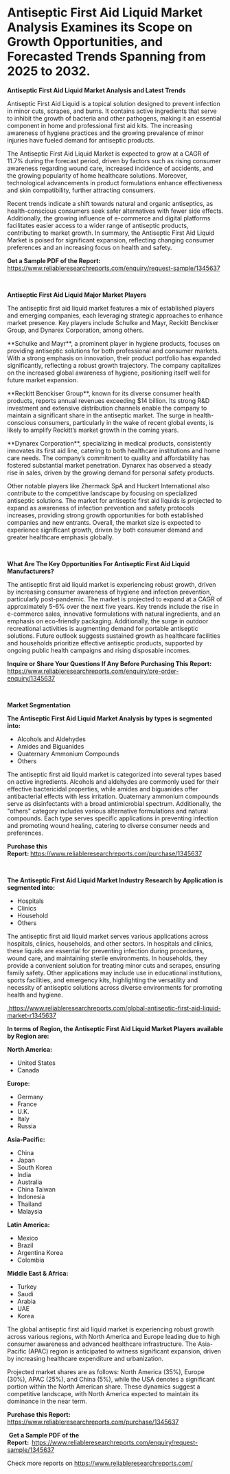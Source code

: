 <p><h1>Antiseptic First Aid Liquid Market Analysis Examines its Scope on Growth Opportunities, and Forecasted Trends Spanning from 2025 to 2032.</h1></p><p><strong>Antiseptic First Aid Liquid Market Analysis and Latest Trends</strong></p>
<p><p>Antiseptic First Aid Liquid is a topical solution designed to prevent infection in minor cuts, scrapes, and burns. It contains active ingredients that serve to inhibit the growth of bacteria and other pathogens, making it an essential component in home and professional first aid kits. The increasing awareness of hygiene practices and the growing prevalence of minor injuries have fueled demand for antiseptic products.</p><p>The Antiseptic First Aid Liquid Market is expected to grow at a CAGR of 11.7% during the forecast period, driven by factors such as rising consumer awareness regarding wound care, increased incidence of accidents, and the growing popularity of home healthcare solutions. Moreover, technological advancements in product formulations enhance effectiveness and skin compatibility, further attracting consumers. </p><p>Recent trends indicate a shift towards natural and organic antiseptics, as health-conscious consumers seek safer alternatives with fewer side effects. Additionally, the growing influence of e-commerce and digital platforms facilitates easier access to a wider range of antiseptic products, contributing to market growth. In summary, the Antiseptic First Aid Liquid Market is poised for significant expansion, reflecting changing consumer preferences and an increasing focus on health and safety.</p></p>
<p><strong>Get a Sample PDF of the Report:&nbsp;</strong> <a href="https://www.reliableresearchreports.com/enquiry/request-sample/1345637?utm_campaign=2714&utm_medium=2&utm_source=Github&utm_content=ia&utm_term=04032025&utm_id=antiseptic-first-aid-liquid">https://www.reliableresearchreports.com/enquiry/request-sample/1345637</a></p>
<p>&nbsp;</p>
<p><strong>Antiseptic First Aid Liquid Major Market Players</strong></p>
<p><p>The antiseptic first aid liquid market features a mix of established players and emerging companies, each leveraging strategic approaches to enhance market presence. Key players include Schulke and Mayr, Reckitt Benckiser Group, and Dynarex Corporation, among others.</p><p>**Schulke and Mayr**, a prominent player in hygiene products, focuses on providing antiseptic solutions for both professional and consumer markets. With a strong emphasis on innovation, their product portfolio has expanded significantly, reflecting a robust growth trajectory. The company capitalizes on the increased global awareness of hygiene, positioning itself well for future market expansion.</p><p>**Reckitt Benckiser Group**, known for its diverse consumer health products, reports annual revenues exceeding $14 billion. Its strong R&D investment and extensive distribution channels enable the company to maintain a significant share in the antiseptic market. The surge in health-conscious consumers, particularly in the wake of recent global events, is likely to amplify Reckitt’s market growth in the coming years.</p><p>**Dynarex Corporation**, specializing in medical products, consistently innovates its first aid line, catering to both healthcare institutions and home care needs. The company’s commitment to quality and affordability has fostered substantial market penetration. Dynarex has observed a steady rise in sales, driven by the growing demand for personal safety products.</p><p>Other notable players like Zhermack SpA and Huckert International also contribute to the competitive landscape by focusing on specialized antiseptic solutions. The market for antiseptic first aid liquids is projected to expand as awareness of infection prevention and safety protocols increases, providing strong growth opportunities for both established companies and new entrants. Overall, the market size is expected to experience significant growth, driven by both consumer demand and greater healthcare emphasis globally.</p></p>
<p>&nbsp;</p>
<p><strong>What Are The Key Opportunities For Antiseptic First Aid Liquid Manufacturers?</strong></p>
<p><p>The antiseptic first aid liquid market is experiencing robust growth, driven by increasing consumer awareness of hygiene and infection prevention, particularly post-pandemic. The market is projected to expand at a CAGR of approximately 5-6% over the next five years. Key trends include the rise in e-commerce sales, innovative formulations with natural ingredients, and an emphasis on eco-friendly packaging. Additionally, the surge in outdoor recreational activities is augmenting demand for portable antiseptic solutions. Future outlook suggests sustained growth as healthcare facilities and households prioritize effective antiseptic products, supported by ongoing public health campaigns and rising disposable incomes.</p></p>
<p><strong>Inquire or Share Your Questions If Any Before Purchasing This Report:</strong> <a href="https://www.reliableresearchreports.com/enquiry/pre-order-enquiry/1345637?utm_campaign=2714&utm_medium=2&utm_source=Github&utm_content=ia&utm_term=04032025&utm_id=antiseptic-first-aid-liquid">https://www.reliableresearchreports.com/enquiry/pre-order-enquiry/1345637</a></p>
<p>&nbsp;</p>
<p><strong>Market Segmentation</strong></p>
<p><strong>The Antiseptic First Aid Liquid Market Analysis by types is segmented into:</strong></p>
<p><ul><li>Alcohols and Aldehydes</li><li>Amides and Biguanides</li><li>Quaternary Ammonium Compounds</li><li>Others</li></ul></p>
<p><p>The antiseptic first aid liquid market is categorized into several types based on active ingredients. Alcohols and aldehydes are commonly used for their effective bactericidal properties, while amides and biguanides offer antibacterial effects with less irritation. Quaternary ammonium compounds serve as disinfectants with a broad antimicrobial spectrum. Additionally, the "others" category includes various alternative formulations and natural compounds. Each type serves specific applications in preventing infection and promoting wound healing, catering to diverse consumer needs and preferences.</p></p>
<p><strong>Purchase this Report:&nbsp;</strong><a href="https://www.reliableresearchreports.com/purchase/1345637?utm_campaign=2714&utm_medium=2&utm_source=Github&utm_content=ia&utm_term=04032025&utm_id=antiseptic-first-aid-liquid">https://www.reliableresearchreports.com/purchase/1345637</a></p>
<p>&nbsp;</p>
<p><strong>The Antiseptic First Aid Liquid Market Industry Research by Application is segmented into:</strong></p>
<p><ul><li>Hospitals</li><li>Clinics</li><li>Household</li><li>Others</li></ul></p>
<p><p>The antiseptic first aid liquid market serves various applications across hospitals, clinics, households, and other sectors. In hospitals and clinics, these liquids are essential for preventing infection during procedures, wound care, and maintaining sterile environments. In households, they provide a convenient solution for treating minor cuts and scrapes, ensuring family safety. Other applications may include use in educational institutions, sports facilities, and emergency kits, highlighting the versatility and necessity of antiseptic solutions across diverse environments for promoting health and hygiene.</p></p>
<p><a href="https://www.reliableresearchreports.com/global-antiseptic-first-aid-liquid-market-r1345637?utm_campaign=2714&utm_medium=2&utm_source=Github&utm_content=ia&utm_term=04032025&utm_id=antiseptic-first-aid-liquid">&nbsp;https://www.reliableresearchreports.com/global-antiseptic-first-aid-liquid-market-r1345637</a></p>
<p><strong>In terms of Region, the Antiseptic First Aid Liquid Market Players available by Region are:</strong></p>
<p>
    <p> <strong> North America: </strong>
        <ul>
            <li>United States</li>
            <li>Canada</li>
        </ul>
        </p> 
    <p> <strong> Europe: </strong>
        <ul>
            <li>Germany</li>
            <li>France</li>
            <li>U.K.</li>
            <li>Italy</li>
            <li>Russia</li>
        </ul>
        </p> 
    <p> <strong> Asia-Pacific: </strong>
        <ul>
            <li>China</li>
            <li>Japan</li>
            <li>South Korea</li>
            <li>India</li>
            <li>Australia</li>
            <li>China Taiwan</li>
            <li>Indonesia</li>
            <li>Thailand</li>
            <li>Malaysia</li>
        </ul>
        </p> 
    <p> <strong> Latin America: </strong>
        <ul>
            <li>Mexico</li>
            <li>Brazil</li>
            <li>Argentina Korea</li>
            <li>Colombia</li>
        </ul>
        </p> 
    <p> <strong> Middle East & Africa: </strong>
        <ul>
            <li>Turkey</li>
            <li>Saudi</li>
            <li>Arabia</li>
            <li>UAE</li>
            <li>Korea</li>
        </ul>
    </p>
    </p>
<p><p>The global antiseptic first aid liquid market is experiencing robust growth across various regions, with North America and Europe leading due to high consumer awareness and advanced healthcare infrastructure. The Asia-Pacific (APAC) region is anticipated to witness significant expansion, driven by increasing healthcare expenditure and urbanization. </p><p>Projected market shares are as follows: North America (35%), Europe (30%), APAC (25%), and China (5%), while the USA denotes a significant portion within the North American share. These dynamics suggest a competitive landscape, with North America expected to maintain its dominance in the near term.</p></p>
<p><strong>Purchase this Report: </strong><a href="https://www.reliableresearchreports.com/purchase/1345637?utm_campaign=2714&utm_medium=2&utm_source=Github&utm_content=ia&utm_term=04032025&utm_id=antiseptic-first-aid-liquid">https://www.reliableresearchreports.com/purchase/1345637</a></p>
<p>&nbsp;<strong>Get a Sample PDF of the Report:&nbsp;&nbsp;</strong><a href="https://www.reliableresearchreports.com/enquiry/request-sample/1345637?utm_campaign=2714&utm_medium=2&utm_source=Github&utm_content=ia&utm_term=04032025&utm_id=antiseptic-first-aid-liquid">https://www.reliableresearchreports.com/enquiry/request-sample/1345637</a></p>
<p><strong></strong></p>
<p>Check more reports on <a href="https://www.reliableresearchreports.com/?utm_campaign=2714&utm_medium=2&utm_source=Github&utm_content=ia&utm_term=04032025&utm_id=antiseptic-first-aid-liquid">https://www.reliableresearchreports.com/</a></p>